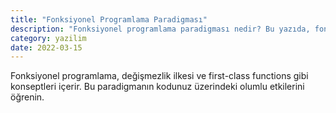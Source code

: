 ```yaml
---
title: "Fonksiyonel Programlama Paradigması"
description: "Fonksiyonel programlama paradigması nedir? Bu yazıda, fonksiyonel programlamanın temel prensiplerini ve avantajlarını keşfedin."
category: yazilim
date: 2022-03-15
---
```

Fonksiyonel programlama, değişmezlik ilkesi ve first-class functions gibi konseptleri içerir. Bu paradigmanın kodunuz üzerindeki olumlu etkilerini öğrenin.

